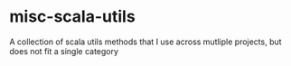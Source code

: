 misc-scala-utils
================

A collection of scala utils methods that I use across mutliple projects, but does not fit a single category
